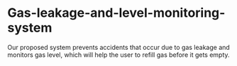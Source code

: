 # Gas-leakage-and-level-monitoring-system
Our proposed system prevents accidents that occur due to gas leakage and monitors gas level, which will help the user to refill gas before it gets empty.
